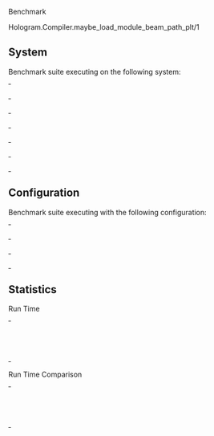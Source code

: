 Benchmark

Hologram.Compiler.maybe_load_module_beam_path_plt/1

## System

Benchmark suite executing on the following system:

<table style="width: 1%">
  <tr>
    <th style="width: 1%; white-space: nowrap">Operating System</th>
    <td>macOS</td>
  </tr><tr>
    <th style="white-space: nowrap">CPU Information</th>
    <td style="white-space: nowrap">Apple M1 Pro</td>
  </tr><tr>
    <th style="white-space: nowrap">Number of Available Cores</th>
    <td style="white-space: nowrap">10</td>
  </tr><tr>
    <th style="white-space: nowrap">Available Memory</th>
    <td style="white-space: nowrap">16 GB</td>
  </tr><tr>
    <th style="white-space: nowrap">Elixir Version</th>
    <td style="white-space: nowrap">1.18.2</td>
  </tr><tr>
    <th style="white-space: nowrap">Erlang Version</th>
    <td style="white-space: nowrap">27.2.4</td>
  </tr>
</table>

## Configuration

Benchmark suite executing with the following configuration:

<table style="width: 1%">
  <tr>
    <th style="width: 1%">:time</th>
    <td style="white-space: nowrap">1 min</td>
  </tr><tr>
    <th>:parallel</th>
    <td style="white-space: nowrap">1</td>
  </tr><tr>
    <th>:warmup</th>
    <td style="white-space: nowrap">2 s</td>
  </tr>
</table>

## Statistics



Run Time

<table style="width: 1%">
  <tr>
    <th>Name</th>
    <th style="text-align: right">IPS</th>
    <th style="text-align: right">Average</th>
    <th style="text-align: right">Devitation</th>
    <th style="text-align: right">Median</th>
    <th style="text-align: right">99th&nbsp;%</th>
  </tr>

  <tr>
    <td style="white-space: nowrap">no load</td>
    <td style="white-space: nowrap; text-align: right">151.96 K</td>
    <td style="white-space: nowrap; text-align: right">0.00658 ms</td>
    <td style="white-space: nowrap; text-align: right">&plusmn;447.26%</td>
    <td style="white-space: nowrap; text-align: right">0.00596 ms</td>
    <td style="white-space: nowrap; text-align: right">0.0123 ms</td>
  </tr>

  <tr>
    <td style="white-space: nowrap">do load</td>
    <td style="white-space: nowrap; text-align: right">0.66 K</td>
    <td style="white-space: nowrap; text-align: right">1.52 ms</td>
    <td style="white-space: nowrap; text-align: right">&plusmn;15.29%</td>
    <td style="white-space: nowrap; text-align: right">1.56 ms</td>
    <td style="white-space: nowrap; text-align: right">1.94 ms</td>
  </tr>

</table>


Run Time Comparison

<table style="width: 1%">
  <tr>
    <th>Name</th>
    <th style="text-align: right">IPS</th>
    <th style="text-align: right">Slower</th>
  <tr>
    <td style="white-space: nowrap">no load</td>
    <td style="white-space: nowrap;text-align: right">151.96 K</td>
    <td>&nbsp;</td>
  </tr>

  <tr>
    <td style="white-space: nowrap">do load</td>
    <td style="white-space: nowrap; text-align: right">0.66 K</td>
    <td style="white-space: nowrap; text-align: right">230.55x</td>
  </tr>

</table>